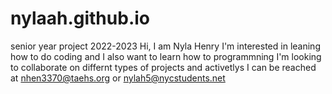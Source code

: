 # nylaah.github.io
senior year project 2022-2023
Hi, I am Nyla Henry
I'm interested in leaning how to do coding and 
I also want to learn how to programmning 
I'm looking to collaborate on differnt types of projects and activetlys 
I can be reached at nhen3370@taehs.org or nylah5@nycstudents.net
